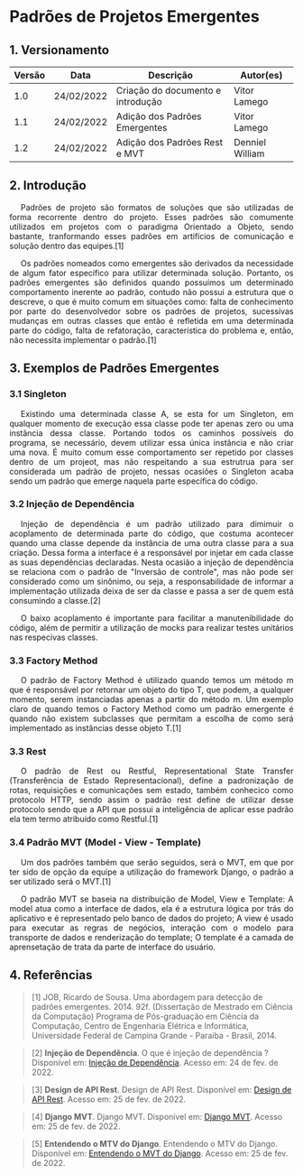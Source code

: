 # Padrões de Projetos Emergentes

## 1. Versionamento

| Versão | Data       | Descrição                                             | Autor(es)                     |
| ------ | ---------- | ----------------------------------------------------- | ----------------------------- |
| 1.0    | 24/02/2022 | Criação do documento e introdução                     | Vitor Lamego |
| 1.1    | 24/02/2022 | Adição dos Padrões Emergentes                     | Vitor Lamego |
| 1.2    | 24/02/2022 | Adição dos Padrões Rest e MVT                     | Denniel William |



## 2. Introdução

<p align="justify" style="text-indent: 20px">Padrões de projeto são formatos de soluções que são utilizadas de forma recorrente dentro do projeto. Esses padrões são comumente utilizados em projetos com o paradigma Orientado a Objeto, sendo bastante, tranformando esses padrões em artifícios de comunicação e solução dentro das equipes.[1]</p>

<p align="justify" style="text-indent: 20px">Os padrões nomeados como emergentes são derivados da necessidade de algum fator específico para utilizar determinada solução. Portanto, os padrões emergentes são definidos quando possuímos um determinado comportamento inerente ao padrão, contudo não possui a estrutura que o descreve, o que é muito comum em situações como: falta de conhecimento por parte do desenvolvedor sobre os padrões de projetos, sucessivas mudanças em outras classes que então é refletida em uma determinada parte do código, falta de refatoração, característica do problema e, então, não necessita implementar o padrão.[1]</p>


## 3. Exemplos de Padrões Emergentes

### 3.1 Singleton

<p align="justify" style="text-indent: 20px">Existindo uma determinada classe A, se esta for um Singleton, em qualquer momento de execução essa classe pode ter apenas zero ou uma instância dessa classe. Portando todos os caminhos possíveis do programa, se necessário, devem utilizar essa única instância e não criar uma nova. É muito comum esse comportamento ser repetido por classes dentro de um projeot, mas não respeitando a sua estrutrua para ser considerada um padrão de projeto, nessas ocasiões o Singleton acaba sendo um padrão que emerge naquela parte específica do código.</p>

### 3.2 Injeção de Dependência

<p align="justify" style="text-indent: 20px">Injeção de dependência é um padrão utilizado para dimimuir o acoplamento de determinada parte do código, que costuma acontecer quando uma classe depende da instância de uma outra classe para a sua criação. Dessa forma a interface é a responsável por injetar em cada classe as suas dependências declaradas. Nesta ocasião a injeção de dependência se relaciona com o padrão de "Inversão de controle", mas não pode ser considerado como um sinônimo, ou seja, a responsabilidade de informar a implementação utilizada deixa de ser da classe e passa a ser de quem está consumindo a classe.[2]</p>

<p align="justify" style="text-indent: 20px">O baixo acoplamento é importante para facilitar a manutenibilidade do código, além de permitir a utilização de mocks para realizar testes unitários nas respecivas classes.</p>

### 3.3 Factory Method

<p align="justify" style="text-indent: 20px">O padrão de Factory Method é utilizado quando temos um método m que é responsável por retornar um objeto do tipo T, que podem, a qualquer momento, serem instanciadas apenas a partir do método m. Um exemplo claro de quando temos o Factory Method como um padrão emergente é quando não existem subclasses que permitam a escolha de como será implementado as instâncias desse objeto T.[1]</p>

### 3.3 Rest

<p align="justify" style="text-indent: 20px">O padrão de Rest ou Restful, Representational State Transfer (Transferência de Estado Representacional), define a padronização de rotas, requisições e comunicações sem estado, também conhecico como protocolo HTTP, sendo assim o padrão rest define de utilizar desse protocolo sendo que a API que possui a inteligência de aplicar esse padrão ela tem termo atribuído como Restful.[1]</p>

### 3.4 Padrão MVT (Model - View - Template)

<p align="justify" style="text-indent: 20px">Um dos padrões também que serão seguidos, será o MVT, em que por ter sido de opção da equipe a utilização do framework Django, o padrão a ser utilizado será o MVT.[1]</p>
<p align="justify" style="text-indent: 20px">O padrão MVT se baseia na distribuição de Model, View e Template: A model atua como a interface de dados, ela é a estrutura lógica por trás do aplicativo e é representado pelo banco de dados do projeto; A view é usado para executar as regras de negócios, interação com o modelo para transporte de dados e renderização do template; O template é a camada de aprensetação de trata da parte de interface do usuário.</p>


## 4. Referências

> [1] JOB, Ricardo de Sousa. Uma abordagem para detecção de padrões emergentes. 2014. 92f. (Dissertação de Mestrado em Ciência da Computação) Programa de Pós-graduação em Ciência da Computação, Centro de Engenharia Elétrica e Informática, Universidade Federal de Campina Grande - Paraiba - Brasil, 2014.

> [2] **Injeção de Dependência**. O que é injeção de dependência ? Disponível em: <a href="https://medium.com/@eduardolanfredi/inje%C3%A7%C3%A3o-de-depend%C3%AAncia-ff0372a1672" >Injeção de Dependência</a>. Acesso em: 24 de fev. de 2022.

> [3] **Design de API Rest**. Design de API Rest. Disponível em: <a href="https://wssilva-willian.medium.com/design-de-api-rest-9807a5b16c9f" >Design de API Rest</a>. Acesso em: 25 de fev. de 2022.

> [4] **Django MVT**. Django MVT. Disponível em: <a href="https://www.javatpoint.com/django-mvt" >Django MVT</a>. Acesso em: 25 de fev. de 2022.

> [5] **Entendendo o MTV do Django**. Entendendo o MTV do Django. Disponível em: <a href="https://www.treinaweb.com.br/blog/entendendo-o-mtv-do-django" >Entendendo o MVT do Django</a>. Acesso em: 25 de fev. de 2022.
